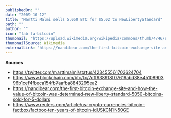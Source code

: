 ```yaml
---
publishedOn: ""
date: "2009-10-12"
title: "Martti Malmi sells 5,050 BTC for $5.02 to NewLibertyStandard"
path: ""
author: ""
icon: "fab fa-bitcoin"
thumbnail: "https://upload.wikimedia.org/wikipedia/commons/thumb/4/46/Bitcoin.svg/240px-Bitcoin.svg.png"
thumbnailSource: Wikimedia
externalLink: "https://nandibear.com/the-first-bitcoin-exchange-site-and-how-the-value-of-bitcoin-was-determined-new-liberty-standard-5050-bitcoins-sold-for-5-dollars"
---
```


**Sources**
- https://twitter.com/marttimalmi/status/423455561703624704
- https://www.blockchain.com/btc/tx/7dff938918f07619abd38e4510890396b1cef4fbeca154fb7aafba8843295ea2
- https://nandibear.com/the-first-bitcoin-exchange-site-and-how-the-value-of-bitcoin-was-determined-new-liberty-standard-5050-bitcoins-sold-for-5-dollars
- https://www.reuters.com/article/us-crypto-currencies-bitcoin-factbox/factbox-ten-years-of-bitcoin-idUSKCN1N50GE